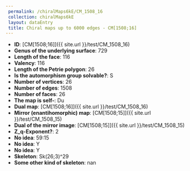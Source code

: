 ```yaml
--- 
 permalink: /chiralMaps6kE/CM_1508_16 
 collection: chiralMaps6kE
 layout: dataEntry
 title: Chiral maps up to 6000 edges - CM[1508;16]
---
```


- **ID**: [CM[1508;16]]({{ site.url }}/test/CM_1508_16)
- **Genus of the underlying surface**: 729
- **Length of the face**: 116
- **Valency**: 116
- **Length of the Petrie polygon**: 26
- **Is the automorphism group solvable?**: S
- **Number of vertices**: 26
- **Number of edges**: 1508
- **Number of faces**: 26
- **The map is self-**: Du
- **Dual map**: [CM[1508;16]]({{ site.url }}/test/CM_1508_16)
- **Mirror (enantihomorphic) map**: [CM[1508;15]]({{ site.url }}/test/CM_1508_15)
- **Dual of the mirror image**: [CM[1508;15]]({{ site.url }}/test/CM_1508_15)
- **Z_q-Exponent?**: 2
- **No idea**:  59:15
- **No idea**: Y
- **No idea**: Y
- **Skeleton**: Sk(26;3)^29
- **Some other kind of skeleton**: nan
